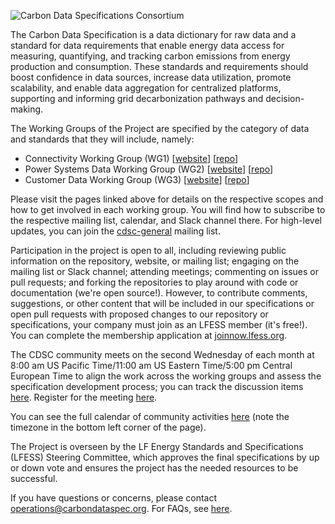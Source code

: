 ![Carbon Data Specifications Consortium](https://artwork.lfess.energy/projects/cdsc/horizontal/color/cdsc-horizontal-color.svg)

The Carbon Data Specification is a data dictionary for raw data and a standard for data requirements that enable energy data access for measuring, quantifying, and tracking carbon emissions from energy production and consumption. These standards and requirements should boost confidence in data sources, increase data utilization, promote scalability, and enable data aggregation for centralized platforms, supporting and informing grid decarbonization pathways and decision-making.

The Working Groups of the Project are specified by the category of data and standards that they will include, namely:

- Connectivity Working Group (WG1) [[website](https://connectivity.carbondataspec.org/)] [[repo](https://github.com/carbon-data-specification/Connectivity)]
- Power Systems Data Working Group (WG2) [[website](https://powersystemsdata.carbondataspec.org/)] [[repo](https://github.com/carbon-data-specification/Power-Systems-Data)]
- Customer Data Working Group (WG3) [[website](https://customerdata.carbondataspec.org/)] [[repo](https://github.com/carbon-data-specification/Customer-Data)]

Please visit the pages linked above for details on the respective scopes and how to get involved in each working group. You will find how to subscribe to the respective mailing list, calendar, and Slack channel there. For high-level updates, you can join the [cdsc-general](https://lists.lfenergy.org/g/cdsc-general) mailing list.

Participation in the project is open to all, including reviewing public information on the repository, website, or mailing list; engaging on the mailing list or Slack channel; attending meetings; commenting on issues or pull requests; and forking the repositories to play around with code or documentation (we're open source!). However, to contribute comments, suggestions, or other content that will be included in our specifications or open pull requests with proposed changes to our repository or specifications, your company must join as an LFESS member (it's free!). You can complete the membership application at [joinnow.lfess.org](https://joinnow.lfess.org).

The CDSC community meets on the second Wednesday of each month at 8:00 am US Pacific Time/11:00 am US Eastern Time/5:00 pm Central European Time to align the work across the working groups and assess the specification development process; you can track the discussion items [here](https://github.com/orgs/carbon-data-specification/projects/1). Register for the meeting [here](https://zoom-lfx.platform.linuxfoundation.org/meeting/99111842486?password=1218d1b4-d375-4464-8ce6-305cb48f849a). 

You can see the full calendar of community activities [here](https://calendar.carbondataspec.org) (note the timezone in the bottom left corner of the page).

The Project is overseen by the LF Energy Standards and Specifications (LFESS) Steering Committee, which approves the final specifications by up or down vote and ensures the project has the needed resources to be successful.

If you have questions or concerns, please contact [operations@carbondataspec.org](operations@carbondataspec.org). For FAQs, see [here](https://github.com/carbon-data-specification/.github/blob/main/profile/FAQs.md).
